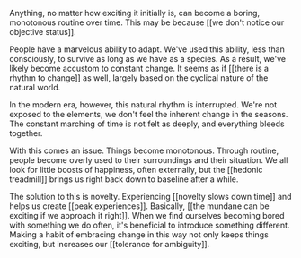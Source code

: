 Anything, no matter how exciting it initially is, can become a boring, monotonous routine over time. This may be because [[we don't notice our objective status]].

People have a marvelous ability to adapt. We've used this ability, less than consciously, to survive as long as we have as a species. As a result, we've likely become accustom to constant change. It seems as if [[there is a rhythm to change]] as well, largely based on the cyclical nature of the natural world.

In the modern era, however, this natural rhythm is interrupted. We're not exposed to the elements, we don't feel the inherent change in the seasons. The constant marching of time is not felt as deeply, and everything bleeds together.

With this comes an issue. Things become monotonous. Through routine, people become overly used to their surroundings and their situation. We all look for little boosts of happiness, often externally, but the [[hedonic treadmill]] brings us right back down to baseline after a while. 

The solution to this is novelty. Experiencing [[novelty slows down time]] and helps us create [[peak experiences]]. Basically, [[the mundane can be exciting if we approach it right]]. When we find ourselves becoming bored with something we do often, it's beneficial to introduce something different. Making a habit of embracing change in this way not only keeps things exciting, but increases our [[tolerance for ambiguity]].

